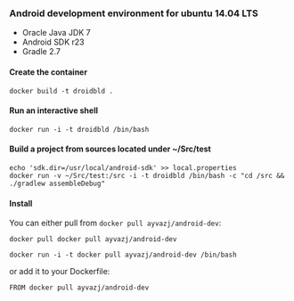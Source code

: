### Android development environment for ubuntu 14.04 LTS

* Oracle Java JDK 7
* Android SDK r23
* Gradle 2.7

#### Create the container

```
docker build -t droidbld .
```

#### Run an interactive shell

```
docker run -i -t droidbld /bin/bash
```

#### Build a project from sources located under ~/Src/test

```
echo 'sdk.dir=/usr/local/android-sdk' >> local.properties
docker run -v ~/Src/test:/src -i -t droidbld /bin/bash -c "cd /src && ./gradlew assembleDebug"
```


#### Install

You can either pull from `docker pull ayvazj/android-dev`:

```
docker pull docker pull ayvazj/android-dev
```

```
docker run -i -t docker pull ayvazj/android-dev /bin/bash
```

or add it to your Dockerfile:

```
FROM docker pull ayvazj/android-dev
```

